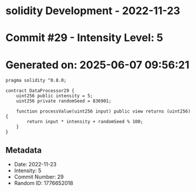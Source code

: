 ﻿# solidity Development - 2022-11-23
# Commit #29 - Intensity Level: 5
# Generated on: 2025-06-07 09:56:21
```solidity
pragma solidity ^0.8.0;

contract DataProcessor29 {
    uint256 public intensity = 5;
    uint256 private randomSeed = 836901;

    function processValue(uint256 input) public view returns (uint256) {
        return input * intensity + randomSeed % 100;
    }
}
```
## Metadata
- Date: 2022-11-23
- Intensity: 5
- Commit Number: 29
- Random ID: 1776652018
